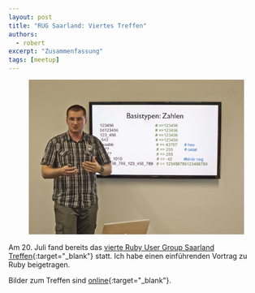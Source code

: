 ```yaml
---
layout: post
title: "RUG Saarland: Viertes Treffen"
authors:
  - robert
excerpt: "Zusammenfassung"
tags: [meetup]
---
```


<figure>
  <img src="/images/rug-saarland-viertes-treffen.jpeg">
</figure>

Am 20. Juli fand bereits das [vierte Ruby User Group Saarland Treffen](http://www.meetup.com/ruby-user-group-saarland/events/71613082/){:target="_blank"} statt. Ich habe einen einführenden Vortrag zu Ruby beigetragen.

Bilder zum Treffen sind [online](http://www.meetup.com/ruby-user-group-saarland/photos/9983362/){:target="_blank"}.
